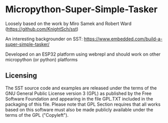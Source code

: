 # Micropython-Super-Simple-Tasker

Loosely based on the work by Miro Samek and Robert Ward (https://github.com/KnightSch/sst)

An interesting backgrounder on SST: https://www.embedded.com/build-a-super-simple-tasker/

Developed on an ESP32 platform using webrepl and should work on other micropython (or python) platforms

Licensing
------------
The SST source code and examples are released under the terms of the GNU
General Public License version 3 (GPL) as published by the Free Software
Foundation and appearing in the file GPL.TXT included in the packaging of this
file. Please note that GPL Section requires that all works based on this
software must also be made publicly available under the terms of the GPL
("Copyleft").

